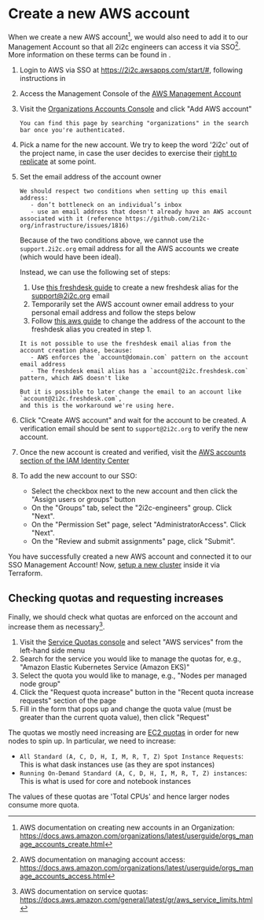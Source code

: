 # Create a new AWS account

When we create a new AWS account[^1], we would also need to add it to our Management Account so that all 2i2c engineers can access it via SSO[^2].
More information on these terms can be found in [](cloud-access:aws).

1. Login to AWS via SSO at https://2i2c.awsapps.com/start/#, following instructions in [](cloud-access:aws-sso)
1. Access the Management Console of the [AWS Management Account](cloud-access:aws-management-account)
1. Visit the [Organizations Accounts Console](https://us-east-1.console.aws.amazon.com/organizations/v2/home/accounts) and click "Add AWS account"
   ```{tip}
   You can find this page by searching "organizations" in the search bar once you're authenticated.
   ```
1. Pick a name for the new account.
   We try to keep the word '2i2c' out
   of the project name, in case the user decides to exercise their [right to
   replicate](https://2i2c.org/right-to-replicate/) at some point.
1. Set the email address of the account owner

   ```{tip}
   We should respect two conditions when setting up this email address:
      - don’t bottleneck on an individual’s inbox
      - use an email address that doesn't already have an AWS account associated with it (reference https://github.com/2i2c-org/infrastructure/issues/1816)
   ```

   Because of the two conditions above, we cannot use the `support.2i2c.org` email address for all the AWS accounts we create (which would have been ideal).

   Instead, we  can use the following set of steps:
      1. Use [this freshdesk guide](https://support.freshdesk.com/en/support/solutions/articles/37637-adding-multiple-email-addresses-to-freshdesk)
        to create a new freshdesk alias for the support@2i2c.org email
      2. Temporarily set the AWS account owner email address to your personal email address and follow the steps below
      3. Follow [this aws guide](https://aws.amazon.com/premiumsupport/knowledge-center/change-email-address/) to change
         the address of the account to the freshdesk alias you created in step 1.

      ```{note}
      It is not possible to use the freshdesk email alias from the account creation phase, because:
         - AWS enforces the `account@domain.com` pattern on the account email address
         - The freshdesk email alias has a `account@2i2c.freshdesk.com` pattern, which AWS doesn't like

      But it is possible to later change the email to an account like `account@2i2c.freshdesk.com`,
      and this is the workaround we're using here.
      ```
1. Click "Create AWS account" and wait for the account to be created.
   A verification email should be sent to `support@2i2c.org` to verify the new account.
1. Once the new account is created and verified, visit the [AWS accounts section of the IAM Identity Center](https://us-east-1.console.aws.amazon.com/iamv2/home?region=us-east-1#/organization/accounts)
1. To add the new account to our SSO:
   * Select the checkbox next to the new account and then click the "Assign users or groups" button
   * On the "Groups" tab, select the "2i2c-engineers" group. Click "Next".
   * On the "Permission Set" page, select "AdministratorAccess". Click "Next".
   * On the "Review and submit assignments" page, click "Submit".

You have successfully created a new AWS account and connected it to our SSO Management Account!
Now, [setup a new cluster](new-cluster:aws) inside it via Terraform.

## Checking quotas and requesting increases

Finally, we should check what quotas are enforced on the account and increase them as necessary[^3].

1. Visit the [Service Quotas console](https://console.aws.amazon.com/servicequotas/home) and select "AWS services" from the left-hand side menu
2. Search for the service you would like to manage the quotas for, e.g., "Amazon Elastic Kubernetes Service (Amazon EKS)"
3. Select the quota you would like to manage, e.g., "Nodes per managed node group"
4. Click the "Request quota increase" button in the "Recent quota increase requests" section of the page
5. Fill in the form that pops up and change the quota value (must be greater than the current quota value), then click "Request"

The quotas we mostly need increasing are [EC2 quotas](https://us-east-1.console.aws.amazon.com/servicequotas/home/services/ec2/quotas) in order for new nodes to spin up.
In particular, we need to increase:

- `All Standard (A, C, D, H, I, M, R, T, Z) Spot Instance Requests`: This is what dask instances use (as they are spot instances)
- `Running On-Demand Standard (A, C, D, H, I, M, R, T, Z) instances`: This is what is used for core and notebook instances

The values of these quotas are 'Total CPUs' and hence larger nodes consume more quota.

[^1]: AWS documentation on creating new accounts in an Organization: <https://docs.aws.amazon.com/organizations/latest/userguide/orgs_manage_accounts_create.html>
[^2]: AWS documentation on managing account access: <https://docs.aws.amazon.com/organizations/latest/userguide/orgs_manage_accounts_access.html>
[^3]: AWS documentation on service quotas: <https://docs.aws.amazon.com/general/latest/gr/aws_service_limits.html>
